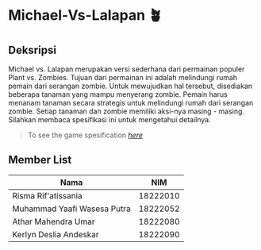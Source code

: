 # Michael-Vs-Lalapan 🪴

## Deksripsi
Michael vs. Lalapan merupakan versi sederhana dari permainan populer Plant vs. Zombies. Tujuan dari permainan ini adalah melindungi rumah pemain dari serangan zombie. Untuk mewujudkan hal tersebut, disediakan beberapa tanaman yang mampu menyerang zombie. Pemain harus menanam tanaman secara strategis untuk melindungi rumah dari serangan zombie. Setiap tanaman dan zombie memiliki aksi-nya masing - masing. Silahkan membaca spesifikasi ini untuk mengetahui detailnya.

> To see the game spesification [_here_](https://docs.google.com/document/d/19BsdEXRQh0wSgIis_oG5bRA8q5vD2_yU0hlC-VuJ-UI/edit)

## Member List
|            Nama             |    NIM    |    
|-----------------------------|-----------|
| Risma Rif'atissania         | 18222010  | 
| Muhammad Yaafi Wasesa Putra | 18222052  | 
| Athar Mahendra Umar         | 18222080  | 
| Kerlyn Deslia Andeskar      | 18222090  |
